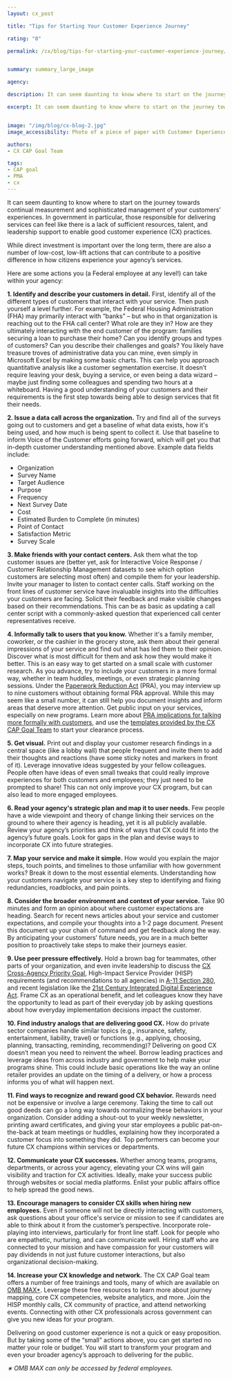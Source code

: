 ```yaml
---
layout: cx_post

title: "Tips for Starting Your Customer Experience Journey"

rating: "0"

permalink: /cx/blog/tips-for-starting-your-customer-experience-journey/


summary: summary_large_image

agency:

description: It can seem daunting to know where to start on the journey towards continual measurement and sophisticated management of your customers’ experiences. In government in particular, those responsible for delivering services can feel like there is a lack of sufficient resources, talent, and leadership support to enable good customer experience (CX) practices.

excerpt: It can seem daunting to know where to start on the journey towards continual measurement and sophisticated management of your customers’ experiences. In government in particular, those responsible for delivering services can feel like there is a lack of sufficient resources, talent, and leadership support to enable good customer experience (CX) practices.


image: "/img/blog/cx-blog-2.jpg"
image_accessibility: Photo of a piece of paper with Customer Experience CAP Goal data printed on it.

authors:
- CX CAP Goal Team

tags:
- CAP goal
- PMA
- cx
---
```

It can seem daunting to know where to start on the journey towards continual measurement and sophisticated management of your customers’ experiences. In government in particular, those responsible for delivering services can feel like there is a lack of sufficient resources, talent, and leadership support to enable good customer experience (CX) practices.

While direct investment is important over the long term, there are also a number of low-cost, low-lift actions that can contribute to a positive difference in how citizens experience your agency’s services.

Here are some actions you (a Federal employee at any level!) can take within your agency:

**1. Identify and describe your customers in detail.** First, identify all of the different types of customers that interact with your service. Then push yourself a level further. For example, the Federal Housing Administration (FHA) may primarily interact with “banks” – but who in that organization is reaching out to the FHA call center? What role are they in? How are they ultimately interacting with the end customer of the program: families securing a loan to purchase their home? Can you identify groups and types of customers? Can you describe their challenges and goals? You likely have treasure troves of administrative data you can mine, even simply in Microsoft Excel by making some basic charts. This can help you approach quantitative analysis like a customer segmentation exercise. It doesn’t require leaving your desk, buying a service, or even being a data wizard – maybe just finding some colleagues and spending two hours at a whiteboard. Having a good understanding of your customers and their requirements is the first step towards being able to design services that fit their needs.

**2.	Issue a data call across the organization.** Try and find all of the surveys going out to customers and get a baseline of what data exists, how it's being used, and how much is being spent to collect it.  Use that baseline to inform Voice of the Customer efforts going forward, which will get you that in-depth customer understanding mentioned above. Example data fields include:
- Organization
- Survey Name
- Target Audience
- Purpose
- Frequency
- Next Survey Date
- Cost
- Estimated Burden to Complete (in minutes)
- Point of Contact
- Satisfaction Metric
- Survey Scale

**3.	Make friends with your contact centers.** Ask them what the top customer issues are (better yet, ask for Interactive Voice Response / Customer Relationship Management datasets to see which option customers are selecting most often) and compile them for your leadership. Invite your manager to listen to contact center calls. Staff working on the front lines of customer service have invaluable insights into the difficulties your customers are facing. Solicit their feedback and make visible changes based on their recommendations. This can be as basic as updating a call center script with a commonly-asked question that experienced call center representatives receive.

**4.	Informally talk to users that you know.** Whether it's a family member, coworker, or the cashier in the grocery store, ask them about their general impressions of your service and find out what has led them to their opinion. Discover what is most difficult for them and ask how they would make it better. This is an easy way to get started on a small scale with customer research. As you advance, try to include your customers in a more formal way, whether in team huddles, meetings, or even strategic planning sessions. Under the [Paperwork Reduction Act](https://pra.digital.gov/) (PRA), you may interview up to nine customers without obtaining formal PRA approval. While this may seem like a small number, it can still help you document insights and inform areas that deserve more attention. Get public input on your services, especially on new programs. Learn more about [PRA implications for talking more formally with customers](https://pra.digital.gov/), and use the [templates provided by the CX CAP Goal Team](https://community.max.gov/x/flLaaQ) to start your clearance process.

**5.	Get visual.** Print out and display your customer research findings in a central space (like a lobby wall) that people frequent and invite them to add their thoughts and reactions (have some sticky notes and markers in front of it). Leverage innovative ideas suggested by your fellow colleagues. People often have ideas of even small tweaks that could really improve experiences for both customers and employees; they just need to be prompted to share! This can not only improve your CX program, but can also lead to more engaged employees.

**6.	Read your agency's strategic plan and map it to user needs.** Few people have a wide viewpoint and theory of change linking their services on the ground to where their agency is heading, yet it is all publicly available. Review your agency’s priorities and think of ways that CX could fit into the agency’s future goals. Look for gaps in the plan and devise ways to incorporate CX into future strategies.

**7.	Map your service and make it simple.** How would you explain the major steps, touch points, and timelines to those unfamiliar with how government works? Break it down to the most essential elements. Understanding how your customers navigate your service is a key step to identifying and fixing redundancies, roadblocks, and pain points.

**8.	Consider the broader environment and context of your service.** Take 90 minutes and form an opinion about where customer expectations are heading. Search for recent news articles about your service and customer expectations, and compile your thoughts into a 1-2 page document. Present this document up your chain of command and get feedback along the way. By anticipating your customers’ future needs, you are in a much better position to proactively take steps to make their journeys easier.

**9.	Use peer pressure effectively.** Hold a brown bag for teammates, other parts of your organization, and even invite leadership to discuss the [CX Cross-Agency Priority Goal](https://www.performance.gov/CAP/cx/), High-Impact Service Provider (HISP) requirements (and recommendations to all agencies) in [A-11 Section 280](https://www.whitehouse.gov/wp-content/uploads/2018/06/s280.pdf), and recent legislation like the [21st Century Integrated Digital Experience Act](https://www.congress.gov/bill/115th-congress/house-bill/5759/text). Frame CX as an operational benefit, and let colleagues know they have the opportunity to lead as part of their everyday job by asking questions about how everyday implementation decisions impact the customer.

**10.	Find industry analogs that are delivering good CX.** How do private sector companies handle similar topics (e.g., insurance, safety, entertainment, liability, travel) or functions (e.g., applying, choosing, planning, transacting, reminding, recommending)? Delivering on good CX doesn’t mean you need to reinvent the wheel. Borrow leading practices and leverage ideas from across industry and government to help make your programs shine. This could include basic operations like the way an online retailer provides an update on the timing of a delivery, or how a process informs you of what will happen next.

**11.	Find ways to recognize and reward good CX behavior.** Rewards need not be expensive or involve a large ceremony. Taking the time to call out good deeds can go a long way towards normalizing these behaviors in your organization. Consider adding a shout-out to your weekly newsletter, printing award certificates, and giving your star employees a public pat-on-the-back at team meetings or huddles, explaining how they incorporated a customer focus into something they did. Top performers can become your future CX champions within services or departments.

**12.	Communicate your CX successes.** Whether among teams, programs, departments, or across your agency, elevating your CX wins will gain visibility and traction for CX activities. Ideally, make your success public through websites or social media platforms. Enlist your public affairs office to help spread the good news.

**13.	Encourage managers to consider CX skills when hiring new employees.** Even if someone will not be directly interacting with customers, ask questions about your office's service or mission to see if candidates are able to think about it from the customer’s perspective. Incorporate role-playing into interviews, particularly for front line staff. Look for people who are empathetic, nurturing, and can communicate well. Hiring staff who are connected to your mission and have compassion for your customers will pay dividends in not just future customer interactions, but also organizational decision-making.

**14.	Increase your CX knowledge and network.** The CX CAP Goal team offers a number of free trainings and tools, many of which are available on [OMB MAX*](https://community.max.gov/x/3TvHYQ). Leverage these free resources to learn more about journey mapping, core CX competencies, website analytics, and more. Join the HISP monthly calls, CX community of practice, and attend networking events. Connecting with other CX professionals across government can give you new ideas for your program.

Delivering on good customer experience is not a quick or easy proposition. But by taking some of the “small” actions above, you can get started no matter your role or budget. You will start to transform your program and even your broader agency’s approach to delivering for the public.

*&#8727; OMB MAX can only be accessed by federal employees.*
